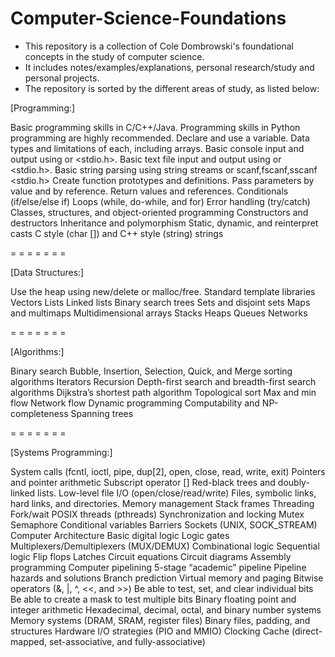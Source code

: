 # Computer-Science-Foundations

- This repository is a collection of Cole Dombrowski's foundational concepts in the study of computer science. 
- It includes notes/examples/explanations, personal research/study and personal projects.
- The repository is sorted by the different areas of study, as listed below:

[Programming:]

Basic programming skills in C/C++/Java. 
Programming skills in Python programming are highly recommended.
Declare and use a variable.
Data types and limitations of each, including arrays.
Basic console input and output using <iostream> or <stdio.h>.
Basic text file input and output using <fstream> or <stdio.h>.
Basic string parsing using string streams <sstream> or scanf,fscanf,sscanf <stdio.h>
Create function prototypes and definitions.
Pass parameters by value and by reference.
Return values and references.
Conditionals (if/else/else if)
Loops (while, do-while, and for)
Error handling (try/catch)
Classes, structures, and object-oriented programming
Constructors and destructors
Inheritance and polymorphism
Static, dynamic, and reinterpret casts
C style (char []) and C++ style (string) strings

= = = = = = =

[Data Structures:]

Use the heap using new/delete or malloc/free.
Standard template libraries
Vectors
Lists
Linked lists
Binary search trees
Sets and disjoint sets
Maps and multimaps
Multidimensional arrays
Stacks
Heaps
Queues
Networks

= = = = = = =

[Algorithms:]

Binary search
Bubble, Insertion, Selection, Quick, and Merge sorting algorithms
Iterators
Recursion
Depth-first search and breadth-first search algorithms
Dijkstra’s shortest path algorithm
Topological sort
Max and min flow
Network flow
Dynamic programming
Computability and NP-completeness
Spanning trees

= = = = = = =

[Systems Programming:]

System calls (fcntl, ioctl, pipe, dup[2], open, close, read, write, exit)
Pointers and pointer arithmetic
Subscript operator []
Red-black trees and doubly-linked lists.
Low-level file I/O (open/close/read/write)
Files, symbolic links, hard links, and directories.
Memory management
Stack frames
Threading
Fork/wait
POSIX threads (pthreads)
Synchronization and locking
Mutex
Semaphore
Conditional variables
Barriers
Sockets (UNIX, SOCK_STREAM)
Computer Architecture
Basic digital logic
Logic gates
Multiplexers/Demultiplexers (MUX/DEMUX)
Combinational logic
Sequential logic
Flip flops
Latches
Circuit equations
Circuit diagrams
Assembly programming
Computer pipelining
5-stage “academic” pipeline
Pipeline hazards and solutions
Branch prediction
Virtual memory and paging
Bitwise operators (&, |, ^, <<, and >>)
Be able to test, set, and clear individual bits
Be able to create a mask to test multiple bits
Binary floating point and integer arithmetic
Hexadecimal, decimal, octal, and binary number systems
Memory systems (DRAM, SRAM, register files)
Binary files, padding, and structures
Hardware I/O strategies (PIO and MMIO)
Clocking
Cache (direct-mapped, set-associative, and fully-associative)
